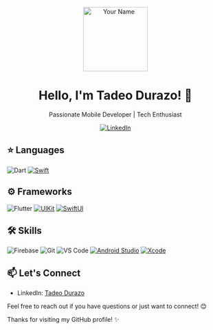 <div align="center">
  <img src="https://media.licdn.com/dms/image/C4E03AQG8kLq3mVtPHA/profile-displayphoto-shrink_400_400/0/1606549781418?e=1712188800&v=beta&t=KOwztkyIr6pltUyP3LS8DGgeI0qwgrwEPFp6O3tjG4U" alt="Your Name" width="150" height="150">

  # Hello, I'm Tadeo Durazo! 👋
  
  Passionate Mobile Developer | Tech Enthusiast

  [![LinkedIn](https://img.shields.io/badge/LinkedIn-Connect-blue)](https://www.linkedin.com/in/fernando-tadeo-durazo-gonz%C3%A1lez-41701918b/)
</div>

## ⭐ Languages
![Dart](https://img.shields.io/badge/-Dart-0175C2?logo=dart&logoColor=white&style=flat)
[![Swift](https://img.shields.io/badge/Swift-orange?logo=swift)](https://swift.org/)

## ⚙️ Frameworks
![Flutter](https://img.shields.io/badge/-Flutter-02569B?logo=flutter&logoColor=white&style=flat)
[![UIKit](https://img.shields.io/badge/UIKit-Red?logo=swift&logoColor=white)](https://developer.apple.com/documentation/uikit)
[![SwiftUI](https://img.shields.io/badge/SwiftUI-Green?logo=swift&logoColor=white)](https://developer.apple.com/documentation/swiftui)

## 🛠️ Skills
![Firebase](https://img.shields.io/badge/-Firebase-FFCA28?logo=firebase&logoColor=black&style=flat)
![Git](https://img.shields.io/badge/-Git-F05032?logo=git&logoColor=white&style=flat)
![VS Code](https://img.shields.io/badge/-VS%20Code-007ACC?logo=visual-studio-code&logoColor=white&style=flat)
[![Android Studio](https://img.shields.io/badge/Android_Studio-3DDC84?logo=android-studio&logoColor=white)](https://developer.android.com/studio)
[![Xcode](https://img.shields.io/badge/Xcode-007ACC?logo=xcode&logoColor=white)](https://developer.apple.com/xcode/)



## 📫 Let's Connect

- LinkedIn: [Tadeo Durazo](https://www.linkedin.com/in/fernando-tadeo-durazo-gonz%C3%A1lez-41701918b/)

Feel free to reach out if you have questions or just want to connect! 😊

Thanks for visiting my GitHub profile! ✨
